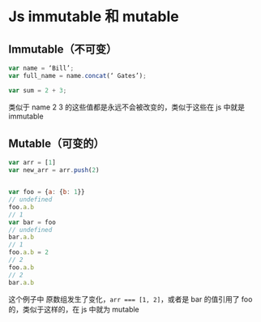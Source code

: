 # Js immutable 和 mutable

## Immutable（不可变）

```javascript
var name = ‘Bill’;
var full_name = name.concat(‘ Gates’);

var sum = 2 + 3;
```

类似于 name  2 3 的这些值都是永远不会被改变的，类似于这些在 js 中就是 immutable

## Mutable（可变的）

```javascript
var arr = [1]
var new_arr = arr.push(2)


var foo = {a: {b: 1}}
// undefined
foo.a.b
// 1
var bar = foo
// undefined
bar.a.b
// 1
foo.a.b = 2
// 2
foo.a.b
// 2
bar.a.b
```

这个例子中 原数组发生了变化，`arr === [1, 2]`，或者是 bar 的值引用了 foo 的，类似于这样的，在 js 中就为 mutable
